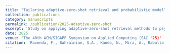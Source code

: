 ```yaml
---
title: "Tailoring adaptive-zero-shot retrieval and probabilistic modelling for psychometric data"
collection: publications
category: manuscripts
permalink: /publication/2025-adaptive-zero-shot
excerpt: 'Study on applying adaptive-zero-shot retrieval methods to psychometric applications.'
date: 2025
venue: 'The 40th ACM/SIGAPP Symposium on Applied Computing (SAC '25)'
citation: 'Ravenda, F., Bahrainian, S.A., Kando, N., Mira, A., Raballo, A., & Crestani, F. (2025). "Tailoring adaptive-zero-shot retrieval and probabilistic modelling for psychometric data." <i>The 40th ACM/SIGAPP Symposium on Applied Computing (SAC '25)</i>.'
---
```

